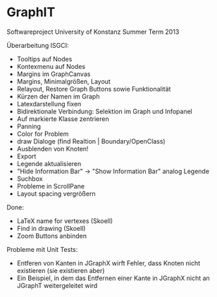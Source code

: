 GraphIT
=======

Softwareproject University of Konstanz Summer Term 2013

Überarbeitung ISGCI:
   - Tooltips auf Nodes
   - Kontexmenu auf Nodes
   - Margins im GraphCanvas
   - Margins, Minimalgrößen, Layout
   - Relayout, Restore Graph Buttons sowie Funktionalität
   - Kürzen der Namen im Graph
   - Latexdarstellung fixen
   - Bidirektionale Verbindung: Selektion im Graph und Infopanel
   - Auf markierte Klasse zentrieren
   - Panning
   - Color for Problem
   - draw Dialoge (find Realtion | Boundary/OpenClass)
   - Ausblenden von Knoten!
   - Export
   - Legende aktualisieren
   - "Hide Information Bar" -> "Show Information Bar" analog Legende
   - Suchbox
   - Probleme in ScrollPane
   - Layout spacing vergrößern
   
Done:
   - LaTeX name for vertexes (Skoell)
   - Find in drawing (Skoell)
   - Zoom Buttons anbinden
   
Probleme mit Unit Tests:
   - Entferen von Kanten in JGraphX wirft Fehler, dass Knoten nicht existieren (sie existieren aber)
   - Ein Beispiel, in dem das Entfernen einer Kante in JGraphX nicht an JGraphT weitergeleitet wird
